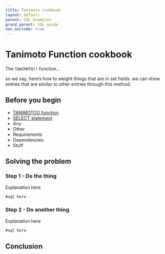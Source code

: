 ```yaml
---
title: Tanimoto cookbook
layout: default
parent: SQL Examples
grand_parent: SQL guide
nav_exclude: true
---
```


# Tanimoto Function cookbook <!--placeholder title-->

<!--Note that I think this is along the lines of a step-by-step procedure-->
<!--And luckily there's help for writing them in /help-on-help/writing-help/writing-procedures-->

<!-- General summary of the problem this cookbook will address and resolve -->
<!-- This may be a problem description that gives context for the procedural steps that follow-->

The `TANIMOTO()` function...

so we say, here’s how to weight things that are in set fields. we can show entries that are similar to other entries through this method.

<!--FYI it'd be good to make each cookbook page a single issue/solution rather than trying to shove too much into the one page. So weighting would be one thing, showing entries similar to one another might be another?-->
<!-- I suspect this will be something that gets worked out as we go -->

## Before you begin

* [TANIMOTO() function](/docs/sql-guide/functions/function-tanimoto)
* [SELECT statement](/docs/sql-guide/statements/statement-select)
* Any
* Other
* Requirements
* Dependencies
* Stuff

## Solving the problem <!--placeholder title-->

<!--Give a brief introduction for the series of steps here-->

### Step 1 - Do the thing

<!--Give a brief summary of what's going on in each step unless you're being Captain Obvious and just explaining something that a concussed bee would understand-->

Explanation here

```sql
#sql here
```

### Step 2 - Do another thing

Explanation here

```sql
#sql here
```

## Conclusion <!--placeholder title-->

<!--Write a conclusion that addresses the issue by drawing from the solution steps-->
<!--Easier said than done-->
